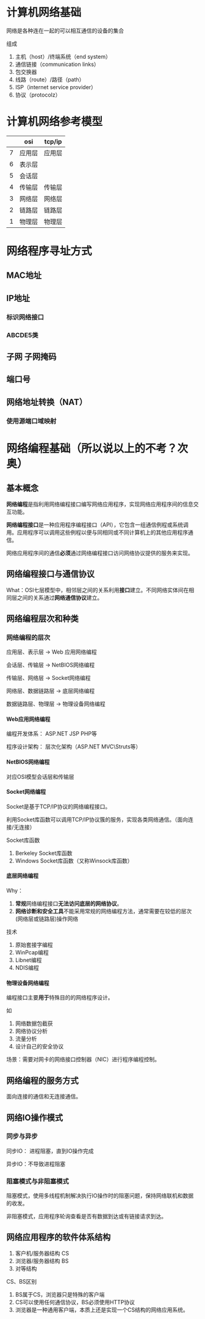 # 计算机网络基础

网络是各种连在一起的可以相互通信的设备的集合

组成
1. 主机（host）/终端系统（end system）
2. 通信链接（communication links）
3. 包交换器
4. 线路（route）/路径（path）
5. ISP（internet service provider）
6. 协议（protocolz）

# 计算机网络参考模型

||osi|tcp/ip|
|----|----|----|
|7|应用层|应用层|
|6|表示层||
|5|会话层||
|4|传输层|传输层|
|3|网络层|网络层|
|2|链路层|链路层|
|1|物理层|物理层|

# 网络程序寻址方式
## MAC地址

## IP地址
### 标识网络接口
### ABCDE5类

## 子网 子网掩码

## 端口号

## 网络地址转换（NAT）
### 使用源端口域映射


# 网络编程基础（所以说以上的不考？次奥）

## 基本概念
**网络编程**是指利用网络编程接口编写网络应用程序，实现网络应用程序间的信息交互功能。

**网络编程接口**是一种应用程序编程接口（API），它包含一组通信例程或系统调用。应用程序可以调用这些例程以便与同相同或不同计算机上的其他应用程序通信。

网络应用程序间的通信**必须**通过网络编程接口访问网络协议提供的服务来实现。

## 网络编程接口与通信协议

What：OSI七层模型中，相邻层之间的关系利用**接口**建立。不同网络实体间在相同层之间的关系通过**网络通信协议**建立。

## 网络编程层次和种类

### 网络编程的层次

应用层、表示层 -> Web 应用网络编程

会话层、传输层 -> NetBIOS网络编程

传输层、网络层 -> Socket网络编程

网络层、数据链路层 -> 底层网络编程

数据链路层、物理层 -> 物理设备网络编程


#### Web应用网络编程

编程开发体系： ASP.NET JSP PHP等

程序设计架构： 层次化架构（ASP.NET MVC\Struts等）

#### NetBIOS网络编程

对应OSI模型会话层和传输层

#### Socket网络编程

Socket是基于TCP/IP协议的网络编程接口。

利用Socket库函数可以调用TCP/IP协议簇的服务，实现各类网络通信。（面向连接/无连接）

Socket库函数
1. Berkeley Socket库函数
2. Windows Socket库函数（又称Winsock库函数）

#### 底层网络编程

Why：
1. **常规**网络编程接口**无法访问底层的网络协议**。
2. **网络诊断和安全工具**不能采用常规的网络编程方法，通常需要在较低的层次(网络层或链路层)操作网络


技术
1. 原始套接字编程
2. WinPcap编程
3. Libnet编程
4. NDIS编程

#### 物理设备网络编程

编程接口主要**用于**特殊目的的网络程序设计。

如
1. 网络数据包截获
2. 网络协议分析
3. 流量分析
4. 设计自己的安全协议
   
场景：需要对网卡的网络接口控制器（NIC）进行程序编程控制。


## 网络编程的服务方式

面向连接的通信和无连接通信。


## 网络IO操作模式

### 同步与异步

同步IO： 进程阻塞，直到IO操作完成

异步IO：不导致进程阻塞

### 阻塞模式与非阻塞模式

阻塞模式，使用多线程机制解决执行IO操作时的阻塞问题，保持网络联机和数据的收发。

非阻塞模式，应用程序轮询查看是否有数据到达或有链接请求到达。


## 网络应用程序的软件体系结构

1. 客户机/服务器结构 CS
2. 浏览器/服务器结构 BS
3. 对等结构

CS、BS区别
1. BS属于CS，浏览器只是特殊的客户端
2. CS可以使用任何通信协议，BS必须使用HTTP协议
3. 浏览器是一种通用客户端，本质上还是实现一个CS结构的网络应用系统。

